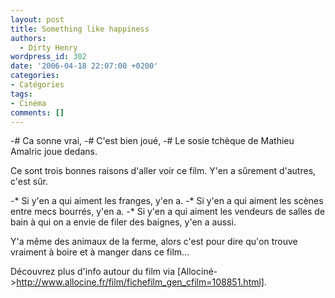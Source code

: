 ```yaml
---
layout: post
title: Something like happiness
authors:
  - Dirty Henry
wordpress_id: 302
date: '2006-04-18 22:07:00 +0200'
categories:
- Catégories
tags:
- Cinéma
comments: []
---
```

-# Ca sonne vrai, 
-# C'est bien joué, 
-# Le sosie tchèque de Mathieu Amalric joue dedans. 

Ce sont trois bonnes raisons d'aller voir ce film. Y'en a sûrement d'autres, c'est sûr. 

-* Si y'en a qui aiment les franges, y'en a. 
-* Si y'en a qui aiment les scènes entre mecs bourrés, y'en a. 
-* Si y'en a qui aiment les vendeurs de salles de bain à qui on a envie de filer des baignes, y'en a aussi. 

Y'a même des animaux de la ferme, alors c'est pour dire qu'on trouve vraiment à boire et à manger dans ce film...

Découvrez plus d'info autour du film via [Allociné->http://www.allocine.fr/film/fichefilm_gen_cfilm=108851.html].
